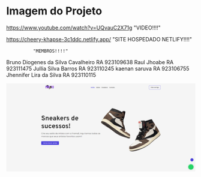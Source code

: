 # Imagem do Projeto
https://www.youtube.com/watch?v=UQvauC2X71g "VIDEO!!!!"

https://cheery-khapse-3c1ddc.netlify.app/  "SITE HOSPEDADO NETLIFY!!!!"

              "MEMBROS!!!!"

Bruno Diogenes da Silva Cavalheiro RA 923109638
Raul Jhoabe RA 923111475
Jullia Silva Barros RA 923110245
kaenan saruva RA 923106755
Jhennifer Lira da Silva RA 923110115



![imagem do projeto](./img/PHOTO.png "Inicio!!!!")
